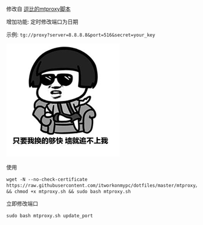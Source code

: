 修改自 [逗比的mtproxy脚本](https://github.com/ToyoDAdoubi/doubi/blob/master/mtproxy.sh)

增加功能: 定时修改端口为日期

示例: 
`tg://proxy?server=8.8.8.8&port=516&secret=your_key`

![](mtproxy.jpg)

使用
```
wget -N --no-check-certificate https://raw.githubusercontent.com/itworkonmypc/dotfiles/master/mtproxy/mtproxy.sh && chmod +x mtproxy.sh && sudo bash mtproxy.sh
```
立即修改端口
```
sudo bash mtproxy.sh update_port
```
